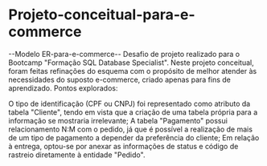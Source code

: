 # Projeto-conceitual-para-e-commerce
--Modelo ER-para-e-commerce--
Desafio de projeto realizado para o Bootcamp "Formação SQL Database Specialist". Neste projeto conceitual, foram feitas refinações do esquema com o propósito de melhor atender às necessidades do suposto e-commerce, criado apenas para fins de aprendizado. Pontos explorados:

O tipo de identificação (CPF ou CNPJ) foi representado como atributo da tabela "Cliente", tendo em vista que a criação de uma tabela própria para a informação se mostraria irrelevante;
A tabela "Pagamento" possui relacionamento N:M com o pedido, já que é possível a realização de mais de um tipo de pagamento a depender da preferência do cliente;
Em relação à entrega, optou-se por anexar as informações de status e código de rastreio diretamente à entidade "Pedido".
